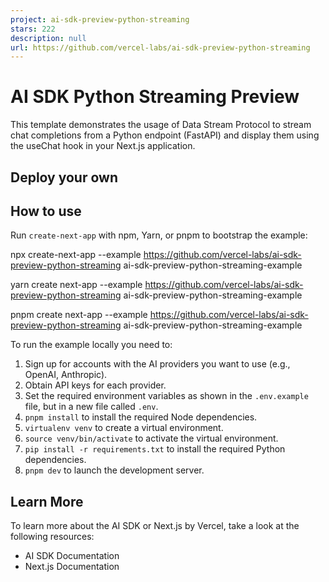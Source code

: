 ```yaml
---
project: ai-sdk-preview-python-streaming
stars: 222
description: null
url: https://github.com/vercel-labs/ai-sdk-preview-python-streaming
---
```


AI SDK Python Streaming Preview
===============================

This template demonstrates the usage of Data Stream Protocol to stream chat completions from a Python endpoint (FastAPI) and display them using the useChat hook in your Next.js application.

Deploy your own
---------------

How to use
----------

Run `create-next-app` with npm, Yarn, or pnpm to bootstrap the example:

npx create-next-app --example https://github.com/vercel-labs/ai-sdk-preview-python-streaming ai-sdk-preview-python-streaming-example

yarn create next-app --example https://github.com/vercel-labs/ai-sdk-preview-python-streaming ai-sdk-preview-python-streaming-example

pnpm create next-app --example https://github.com/vercel-labs/ai-sdk-preview-python-streaming ai-sdk-preview-python-streaming-example

To run the example locally you need to:

1.  Sign up for accounts with the AI providers you want to use (e.g., OpenAI, Anthropic).
2.  Obtain API keys for each provider.
3.  Set the required environment variables as shown in the `.env.example` file, but in a new file called `.env`.
4.  `pnpm install` to install the required Node dependencies.
5.  `virtualenv venv` to create a virtual environment.
6.  `source venv/bin/activate` to activate the virtual environment.
7.  `pip install -r requirements.txt` to install the required Python dependencies.
8.  `pnpm dev` to launch the development server.

Learn More
----------

To learn more about the AI SDK or Next.js by Vercel, take a look at the following resources:

-   AI SDK Documentation
-   Next.js Documentation
